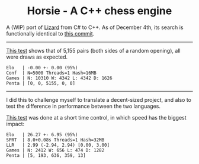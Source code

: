 <h1 align="center">
Horsie - A C++ chess engine
</h1>

A (WIP) port of [Lizard](https://github.com/liamt19/Lizard/) from C# to C++. As of December 4th, its search is functionally identical to [this commit](https://github.com/liamt19/Lizard/commit/5cfcc4f7fb0540bda504460a0225a85a44bc2c74).

---

[This test](http://somelizard.pythonanywhere.com/test/2016/) shows that of 5,155 pairs (both sides of a random opening), all were draws as expected.
```
Elo   | -0.00 +- 0.00 (95%)
Conf  | N=5000 Threads=1 Hash=16MB
Games | N: 10310 W: 4342 L: 4342 D: 1626
Penta | [0, 0, 5155, 0, 0]
```


---

I did this to challenge myself to translate a decent-sized project, and also to test the difference in performance between the two languages.

[This test](http://somelizard.pythonanywhere.com/test/1986/) was done at a short time control, in which speed has the biggest impact:
```
Elo   | 26.27 +- 6.95 (95%)
SPRT  | 8.0+0.08s Threads=1 Hash=32MB
LLR   | 2.99 (-2.94, 2.94) [0.00, 3.00]
Games | N: 2412 W: 656 L: 474 D: 1282
Penta | [5, 193, 636, 359, 13]
```

